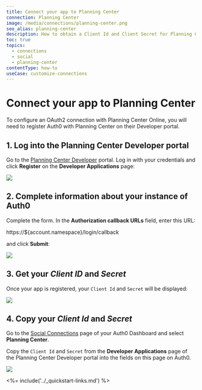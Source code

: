 ```yaml
---
title: Connect your app to Planning Center
connection: Planning Center
image: /media/connections/planning-center.png
seo_alias: planning-center
description: How to obtain a Client Id and Client Secret for Planning Center.
toc: true
topics:
  - connections
  - social
  - planning-center
contentType: how-to
useCase: customize-connections
---
```


# Connect your app to Planning Center

To configure an OAuth2 connection with Planning Center Online, you will need to register Auth0 with Planning Center on their Developer portal.

## 1. Log into the Planning Center Developer portal

Go to the [Planning Center Developer](https://api.planningcenteronline.com/) portal. Log in with your credentials and click **Register** on the **Developer Applications** page:

![](/media/articles/connections/social/planning-center/planning-center-api-1.png)

## 2. Complete information about your instance of Auth0

Complete the form. In the **Authorization callback URLs** field, enter this URL:

  https://${account.namespace}/login/callback

and click **Submit**:

![](/media/articles/connections/social/planning-center/planning-center-api-2.png)

## 3. Get your *Client ID* and *Secret*

Once your app is registered, your `Client Id` and `Secret` will be displayed:

![](/media/articles/connections/social/planning-center/planning-center-api-3.png)

## 4. Copy your *Client Id* and *Secret*

Go to the [Social Connections](${manage_url}/#/connections/social) page of your Auth0 Dashboard and select **Planning Center**.

Copy the `Client Id` and `Secret` from the **Developer Applications** page of the Planning Center Developer portal into the fields on this page on Auth0.

![](/media/articles/connections/social/planning-center/planning-center-api-4.png)

<%= include('../_quickstart-links.md') %>


